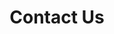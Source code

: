 ---
title: "Contact Us"
draft: false
# page title background image
bg_image: "images/backgrounds/page-title.jpg"
# meta description
description : ""
---